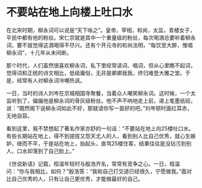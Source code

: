 # 不要站在地上向楼上吐口水

在北宋时期，柳永词可以说是“天下咏之”。皇帝，宰相，和尚，太监，青楼女子，平民中都有他的粉丝。宋仁宗就是其中一个重量级的粉丝，每次喝酒总要听着柳永词，要不就觉得这酒喝得不尽兴。还有个开元寺的和尚法明，“每饮至大醉，惟唱柳永词”，十几年从未间断。 

那个时代，人们虽然很喜欢柳永词，私下里经常读词、唱词，但从心里瞧不起词，觉得词和正统的诗文相比，低级庸俗，无非是卿卿我我，终归难登大雅之堂。于是，经常有人对柳永词冷嘲热讽。 

一日，当时的诗人刘岑在京城相国寺聚餐，当着众人嘲笑柳永词。这时候，一个太监听到了，偏偏他是柳永词的骨灰级粉丝。他不声不响地走上前，递上笔墨纸砚，说：“既然阁下说柳永词如此不好，那就请你写一首好的吧。”刘岑顿时面红耳赤，无地自容。 

看到这里，我不禁想起了著名作家亦舒的一句话：“不要站在地上向25楼吐口水。有些长期站在地上，得不到提拔又怨天尤人的人，看到别人比自己优秀，就心生嫉妒，继而不平，于是站在地上，抬起头，直骂25楼住客，结果往往是没玷污到别人，口水却落到了自己脸上。” 

《世说新语》记载，桓温年轻时与殷浩齐名，常常有竞争之心。一日，桓温问：“你与我相比，如何？”殷浩答：“我和自己打交道已经很久，宁愿做我。”面对比自己优秀的人，只有让自己更优秀，才能做最好的自己。